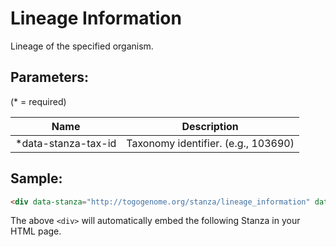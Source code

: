 Lineage Information
===================

Lineage of the specified organism.

## Parameters:

(* = required)

| Name                 | Description                          |
|----------------------|--------------------------------------|
| *data-stanza-tax-id  | Taxonomy identifier. (e.g., 103690)  |

## Sample:

```html
<div data-stanza="http://togogenome.org/stanza/lineage_information" data-stanza-tax-id="103690"></div>
```

The above `<div>` will automatically embed the following Stanza in your HTML page.

<div data-stanza="/stanza/lineage_information" data-stanza-tax-id="103690"></div>
